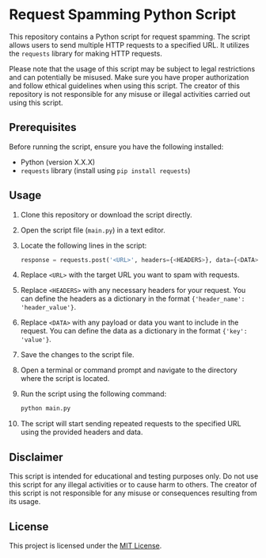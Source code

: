 # Request Spamming Python Script

This repository contains a Python script for request spamming. The script allows users to send multiple HTTP requests to a specified URL. It utilizes the `requests` library for making HTTP requests.

Please note that the usage of this script may be subject to legal restrictions and can potentially be misused. Make sure you have proper authorization and follow ethical guidelines when using this script. The creator of this repository is not responsible for any misuse or illegal activities carried out using this script.

## Prerequisites

Before running the script, ensure you have the following installed:

- Python (version X.X.X)
- `requests` library (install using `pip install requests`)

## Usage

1. Clone this repository or download the script directly.

2. Open the script file (`main.py`) in a text editor.

3. Locate the following lines in the script:

    ```python
    response = requests.post('<URL>', headers={<HEADERS>}, data={<DATA>})
    ```

4. Replace `<URL>` with the target URL you want to spam with requests.

5. Replace `<HEADERS>` with any necessary headers for your request. You can define the headers as a dictionary in the format `{'header_name': 'header_value'}`.

6. Replace `<DATA>` with any payload or data you want to include in the request. You can define the data as a dictionary in the format `{'key': 'value'}`.

7. Save the changes to the script file.

8. Open a terminal or command prompt and navigate to the directory where the script is located.

9. Run the script using the following command:

    ```bash
    python main.py
    ```

10. The script will start sending repeated requests to the specified URL using the provided headers and data.

## Disclaimer

This script is intended for educational and testing purposes only. Do not use this script for any illegal activities or to cause harm to others. The creator of this script is not responsible for any misuse or consequences resulting from its usage.

## License

This project is licensed under the [MIT License](LICENSE).
